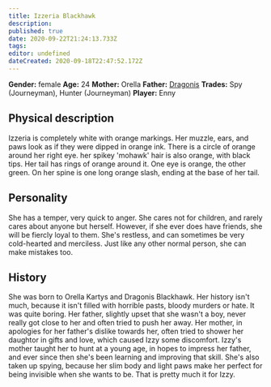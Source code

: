 ```yaml
---
title: Izzeria Blackhawk
description: 
published: true
date: 2020-09-22T21:24:13.733Z
tags: 
editor: undefined
dateCreated: 2020-09-18T22:47:52.172Z
---
```


**Gender:** female
**Age:** 24
**Mother:** Orella
**Father:** [Dragonis](/characters/dragonis-blackhawk)
**Trades:** Spy (Journeyman), Hunter (Journeyman)
**Player:** Enny

## Physical description

Izzeria is completely white with orange markings. Her muzzle, ears, and paws look as if they were dipped in orange ink. There is a circle of orange around her right eye. her spikey 'mohawk' hair is also orange, with black tips. Her tail has rings of orange around it. One eye is orange, the other green. On her spine is one long orange slash, ending at the base of her tail.

## Personality

She has a temper, very quick to anger. She cares not for children, and rarely cares about anyone but herself. However, if she ever does have friends, she will be fiercly loyal to them. She's restless, and can sometimes be very cold-hearted and merciless. Just like any other normal person, she can make mistakes too.

## History

She was born to Orella Kartys and Dragonis Blackhawk. Her history isn't much, because it isn't filled with horrible pasts, bloody murders or hate. It was quite boring. Her father, slightly upset that she wasn't a boy, never really got close to her and often tried to push her away. Her mother, in apologies for her father's dislike towards her, often tried to shower her daughtor in gifts and love, which caused Izzy some discomfort. Izzy's mother taught her  to hunt at a young age, in hopes to impress her father, and ever since then she's been learning and improving that skill. She's also taken up spying, because her slim body and light paws make her perfect for being invisible when she wants to be.  That is pretty much it for Izzy.